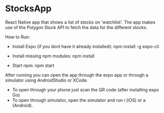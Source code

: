 # StocksApp

React Native app that shows a list of stocks on 'watchlist'. The app makes use of the Polygon Stock API to fetch the data for the different stocks.

How to Run:

- Install Expo (if you dont have it already installed):
  npm install -g expo-cli

- Install missing npm modules:
  npm install

- Start npm:
  npm start

After running you can open the app through the expo app or through a simulator using AndroidStudio or XCode.

- To open through your phone just scan the QR code (after installing expo Go)
- To open through simulator, open the simulator and run i (iOS) or a (Android).
